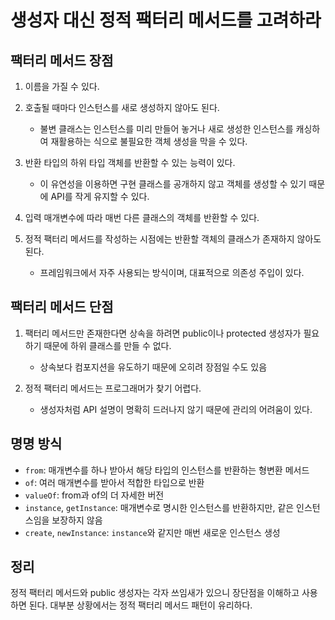 # 생성자 대신 정적 팩터리 메서드를 고려하라

## 팩터리 메서드 장점

1. 이름을 가질 수 있다.

1. 호출될 때마다 인스턴스를 새로 생성하지 않아도 된다.
    - 불변 클래스는 인스턴스를 미리 만들어 놓거나 새로 생성한 인스턴스를 캐싱하여 재활용하는 식으로 불필요한 객체 생성을 막을 수 있다.

1. 반환 타입의 하위 타입 객체를 반환할 수 있는 능력이 있다.
    - 이 유연성을 이용하면 구현 클래스를 공개하지 않고 객체를 생성할 수 있기 때문에 API를 작게 유지할 수 있다.

1. 입력 매개변수에 따라 매번 다른 클래스의 객체를 반환할 수 있다.

1. 정적 팩터리 메서드를 작성하는 시점에는 반환할 객체의 클래스가 존재하지 않아도 된다.
    - 프레임워크에서 자주 사용되는 방식이며, 대표적으로 의존성 주입이 있다.


## 팩터리 메서드 단점

1. 팩터리 메서드만 존재한다면 상속을 하려면 public이나 protected 생성자가 필요하기 때문에 하위 클래스를 만들 수 없다.
    - 상속보다 컴포지션을 유도하기 때문에 오히려 장점일 수도 있음

1. 정적 팩터리 메서드는 프로그래머가 찾기 어렵다.
    - 생성자처럼 API 설명이 명확히 드러나지 않기 때문에 관리의 어려움이 있다.

## 명명 방식
- `from`: 매개변수를 하나 받아서 해당 타입의 인스턴스를 반환하는 형변환 메서드
- `of`: 여러 매개변수를 받아서 적합한 타입으로 반환
- `valueOf`: from과 of의 더 자세한 버전
- `instance`, `getInstance`: 매개변수로 명시한 인스턴스를 반환하지만, 같은 인스턴스임을 보장하지 않음
- `create`, `newInstance`: `instance`와 같지만 매번 새로운 인스턴스 생성

## 정리
정적 팩터리 메서드와 public 생성자는 각자 쓰임새가 있으니 장단점을 이해하고 사용하면 된다.
대부분 상황에서는 정적 팩터리 메서드 패턴이 유리하다.
